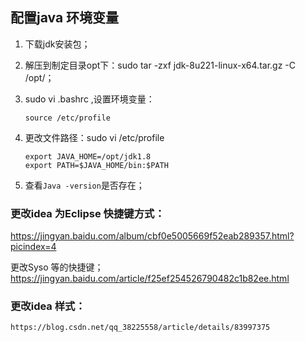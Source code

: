 ## 配置java 环境变量

1. 下载jdk安装包；

2. 解压到制定目录opt下：sudo tar -zxf jdk-8u221-linux-x64.tar.gz -C /opt/；

3. sudo vi .bashrc ,设置环境变量：

   ```
   source /etc/profile
   ```

4. 更改文件路径：sudo vi /etc/profile

   ````
   export JAVA_HOME=/opt/jdk1.8
   export PATH=$JAVA_HOME/bin:$PATH
   ````

5. 查看`Java -version`是否存在；

### 更改idea 为Eclipse 快捷键方式：

https://jingyan.baidu.com/album/cbf0e5005669f52eab289357.html?picindex=4

更改Syso 等的快捷键；https://jingyan.baidu.com/article/f25ef254526790482c1b82ee.html

### 更改idea 样式：

```
https://blog.csdn.net/qq_38225558/article/details/83997375
```